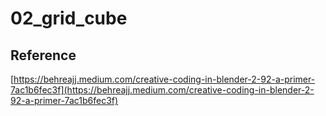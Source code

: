 # 02_grid_cube
## Reference
[https://behreajj.medium.com/creative-coding-in-blender-2-92-a-primer-7ac1b6fec3f](https://behreajj.medium.com/creative-coding-in-blender-2-92-a-primer-7ac1b6fec3f)
